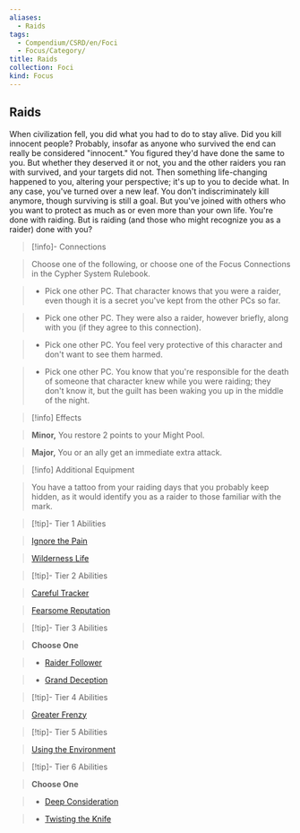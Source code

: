 ```yaml
---
aliases:
  - Raids
tags:
  - Compendium/CSRD/en/Foci
  - Focus/Category/
title: Raids
collection: Foci
kind: Focus
---
```

## Raids    
When civilization fell, you did what you had to do to stay alive. Did you kill innocent people? Probably, insofar as anyone who survived the end can really be considered "innocent." You figured they'd have done the same to you. But whether they deserved it or not, you and the other raiders you ran with survived, and your targets did not. Then something life-changing happened to you, altering your perspective; it's up to you to decide what. In any case, you've turned over a new leaf. You don't indiscriminately kill anymore, though surviving is still a goal. But you've joined with others who you want to protect as much as or even more than your own life. You're done with raiding. But is raiding (and those who might recognize you as a raider) done with you?    
  
>[!info]- Connections    
>Choose one of the following, or choose one of the Focus Connections in the Cypher System Rulebook.    
>- Pick one other PC. That character knows that you were a raider, even though it is a secret you've kept from the other PCs so far.    
>- Pick one other PC. They were also a raider, however briefly, along with you (if they agree to this connection).    
>- Pick one other PC. You feel very protective of this character and don't want to see them harmed.    
>- Pick one other PC. You know that you're responsible for the death of someone that character knew while you were raiding; they don't know it, but the guilt has been waking you up in the middle of the night.    
  
>[!info] Effects    
>**Minor,** You restore 2 points to your Might Pool.    
>**Major,** You or an ally get an immediate extra attack.    
  
>[!info] Additional Equipment    
>You have a tattoo from your raiding days that you probably keep hidden, as it would identify you as a raider to those familiar with the mark.    
  
  
>[!tip]- Tier 1 Abilities    
> [Ignore the Pain](Ignore-the-Pain.md)    
> [Wilderness Life](Wilderness-Life.md)    
  
  
>[!tip]- Tier 2 Abilities    
> [Careful Tracker](Careful-Tracker.md)    
> [Fearsome Reputation](Fearsome-Reputation.md)    
  
  
>[!tip]- Tier 3 Abilities    
> **Choose One**    
>- [Raider Follower](Raider-Follower.md)    
>- [Grand Deception](Grand-Deception.md)    
  
  
>[!tip]- Tier 4 Abilities    
> [Greater Frenzy](Greater-Frenzy.md)    
  
  
>[!tip]- Tier 5 Abilities    
> [Using the Environment](Using-the-Environment.md)    
  
  
>[!tip]- Tier 6 Abilities    
> **Choose One**    
>- [Deep Consideration](Deep-Consideration.md)    
>- [Twisting the Knife](Twisting-the-Knife.md)